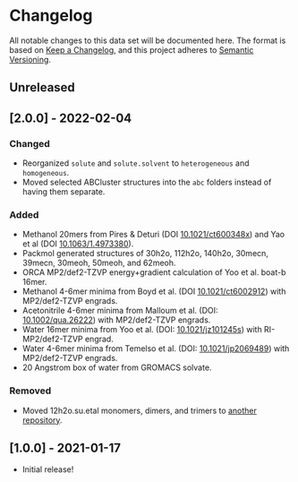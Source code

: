 # Changelog

All notable changes to this data set will be documented here.
The format is based on [Keep a Changelog](https://keepachangelog.com/en/1.0.0/),
and this project adheres to [Semantic Versioning](https://semver.org/spec/v2.0.0.html).

## Unreleased

## [2.0.0] - 2022-02-04

### Changed

- Reorganized ``solute`` and ``solute.solvent`` to ``heterogeneous`` and ``homogeneous``.
- Moved selected ABCluster structures into the ``abc`` folders instead of having them separate.

### Added

- Methanol 20mers from Pires & Deturi (DOI [10.1021/ct600348x](https://doi.org/10.1021/ct600348x)) and Yao et al (DOI [10.1063/1.4973380](https://doi.org/10.1063/1.4973380)).
- Packmol generated structures of 30h2o, 112h2o, 140h2o, 30mecn, 39mecn, 30meoh, 50meoh, and 62meoh.
- ORCA MP2/def2-TZVP energy+gradient calculation of Yoo et al. boat-b 16mer.
- Methanol 4-6mer minima from Boyd et al. (DOI [10.1021/ct6002912](https://doi.org/10.1021/ct6002912)) with MP2/def2-TZVP engrads.
- Acetonitrile 4-6mer minima from Malloum et al. (DOI: [10.1002/qua.26222](https://doi.org/10.1002/qua.26222)) with MP2/def2-TZVP engrads.
- Water 16mer minima from Yoo et al. (DOI: [10.1021/jz101245s](https://doi.org/10.1021/jz101245s)) with RI-MP2/def2-TZVP engrad.
- Water 4-6mer minima from Temelso et al. (DOI: [10.1021/jp2069489](https://doi.org/10.1021/jp2069489)) with MP2/def2-TZVP engrads.
- 20 Angstrom box of water from GROMACS solvate.

### Removed

- Moved 12h2o.su.etal monomers, dimers, and trimers to [another repository](https://github.com/keithgroup/mbgdml-h2o-meoh-mecn-engrads).

## [1.0.0] - 2021-01-17

- Initial release!
